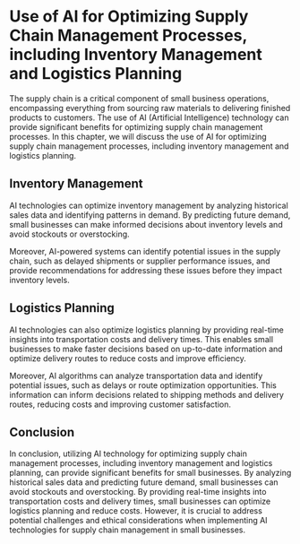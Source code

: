 Use of AI for Optimizing Supply Chain Management Processes, including Inventory Management and Logistics Planning
========================================================================================================================================================================

The supply chain is a critical component of small business operations, encompassing everything from sourcing raw materials to delivering finished products to customers. The use of AI (Artificial Intelligence) technology can provide significant benefits for optimizing supply chain management processes. In this chapter, we will discuss the use of AI for optimizing supply chain management processes, including inventory management and logistics planning.

Inventory Management
--------------------

AI technologies can optimize inventory management by analyzing historical sales data and identifying patterns in demand. By predicting future demand, small businesses can make informed decisions about inventory levels and avoid stockouts or overstocking.

Moreover, AI-powered systems can identify potential issues in the supply chain, such as delayed shipments or supplier performance issues, and provide recommendations for addressing these issues before they impact inventory levels.

Logistics Planning
------------------

AI technologies can also optimize logistics planning by providing real-time insights into transportation costs and delivery times. This enables small businesses to make faster decisions based on up-to-date information and optimize delivery routes to reduce costs and improve efficiency.

Moreover, AI algorithms can analyze transportation data and identify potential issues, such as delays or route optimization opportunities. This information can inform decisions related to shipping methods and delivery routes, reducing costs and improving customer satisfaction.

Conclusion
----------

In conclusion, utilizing AI technology for optimizing supply chain management processes, including inventory management and logistics planning, can provide significant benefits for small businesses. By analyzing historical sales data and predicting future demand, small businesses can avoid stockouts and overstocking. By providing real-time insights into transportation costs and delivery times, small businesses can optimize logistics planning and reduce costs. However, it is crucial to address potential challenges and ethical considerations when implementing AI technologies for supply chain management in small businesses.
